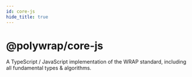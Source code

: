 ```yaml
---
id: core-js
hide_title: true
---
```


# @polywrap/core-js

A TypeScript / JavaScript implementation of the WRAP standard, including all fundamental types & algorithms.

